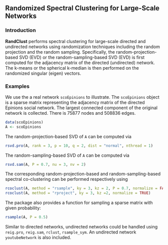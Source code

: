 ## Randomized Spectral Clustering for Large-Scale Networks
### Introduction

**RandClust** performs spectral clustering for large-scale directed and undirected networks using
randomization techniques including the random projection and the random sampling. Specifically, the
random-projection-based SVD (EVD) or the random-sampling-based SVD (EVD) is first computed for the 
adjacency matrix of the directed (undirected) network. The k-means or the spherical k-median is 
then performed on the randomized singular (eigen) vectors. 

### Examples

We use the a real network `scoEpinions` to illustrate. The `scoEpinions` object is a sparse matrix 
representing the adjacency matrix of the directed Epinions social network. The largest connected 
component of the original network is collected. There is 75877 nodes and 508836 edges.

```r
data(scoEpinions)
A <- scoEpinions 
```

The random-projection-based SVD of `A` can be computed via

```r
rsvd.pro(A, rank = 3, p = 10, q = 2, dist = "normal", nthread = 1)
```

The random-sampling-based SVD of `A` can be computed via

```r
rsvd.sam(A, P = 0.7, nu = 3, nv = 2)
```

The corresponding random-projection-based and random-sampling-based spectral co-clustering can be
performed respectively using 

```r
rcoclust(A, method = "rsample", ky = 3, kz = 2, P = 0.7, normalize = FALSE)
rcoclust(A, method = "rproject", ky = 3, kz =2, normalize = TRUE)
```

The package also provides a function for sampling a sparse matrix with given probability:

```r
rsample(A, P = 0.5)
```

Similar to directed networks, undirected networks could be handled using `reig.pro`,  `reig.sam`,
`rclust`, `rsample_sym`. An undirected network `youtubeNetwork` is also included. 















